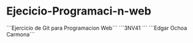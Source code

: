 # Ejecicio-Programaci-n-web
´´´Ejercicio de Git para Programacion Web´´´
´´´3NV41 ´´´
´´´Edgar Ochoa Carmona´´´